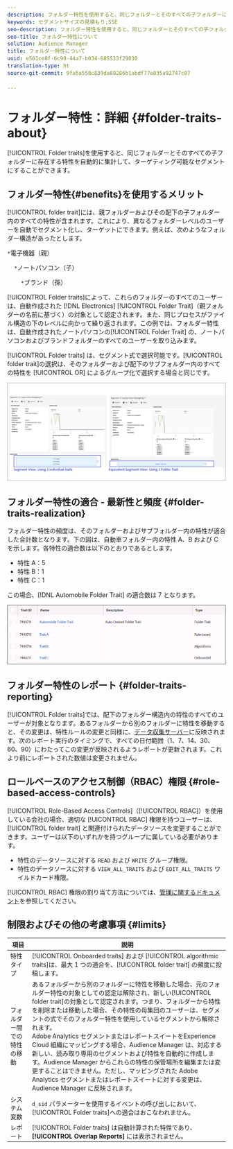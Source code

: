 ```yaml
---
description: フォルダー特性を使用すると、同じフォルダーとそのすべての子フォルダーに存在する特性を自動的に集計して、ターゲティング可能なセグメントにすることができます。
keywords: セグメントサイズの見積もり;SSE
seo-description: フォルダー特性を使用すると、同じフォルダーとそのすべての子フォルダーに存在する特性を自動的に集計して、ターゲティング可能なセグメントにすることができます。
seo-title: フォルダー特性について
solution: Audience Manager
title: フォルダー特性について
uuid: e561ce8f-6c90-44a7-b034-685533f29030
translation-type: ht
source-git-commit: 9fa5a558c839da89286b1abdf77e835a92747c87

---
```



# フォルダー特性：詳細 {#folder-traits-about}

[!UICONTROL Folder traits]を使用すると、同じフォルダーとそのすべての子フォルダーに存在する特性を自動的に集計して、ターゲティング可能なセグメントにすることができます。

## フォルダー特性{#benefits}を使用するメリット 

[!UICONTROL folder trait]には、親フォルダーおよびその配下の子フォルダー内のすべての特性が含まれます。これにより、異なるフォルダーレベルのユーザーを自動でセグメント化し、ターゲットにできます。例えば、次のようなフォルダー構造があったとします。

`*`電子機器（親）

    `*`ノートパソコン（子）

        `*`ブランド（孫）

[!UICONTROL Folder traits]によって、これらのフォルダーのすべてのユーザーは、自動作成された [!DNL Electronics] [!UICONTROL Folder Trait]（親フォルダーの名前に基づく）の対象として認定されます。また、同じプロセスがファイル構造の下のレベルに向かって繰り返されます。この例では、フォルダー特性は、自動作成されたノートパソコンの[!UICONTROL Folder Trait] の、ノートパソコンおよびブランドフォルダーのすべてのユーザーを取り込みます。

[!UICONTROL Folder traits] は、セグメント式で選択可能です。[!UICONTROL folder trait]の選択は、そのフォルダーおよび配下のサブフォルダー内のすべての特性を [!UICONTROL OR] によるグループ化で選択する場合と同じです。

![](assets/folder-traits-compare-border.jpg)

## フォルダー特性の適合 - 最新性と頻度 {#folder-traits-realization}

フォルダー特性の頻度は、そのフォルダーおよびサブフォルダー内の特性が適合した合計数となります。下の図は、自動車フォルダー内の特性 A、B および C を示します。各特性の適合数は以下のとおりであるとします。

* 特性 A：5
* 特性 B：1
* 特性 C：1

この場合、[!DNL Automobile Folder Trait] の適合数は 7 となります。

![](assets/folder_traits_rollup_border.png)

## フォルダー特性のレポート {#folder-traits-reporting}

[!UICONTROL Folder traits]では、配下のフォルダー構造内の特性のすべてのユーザーが対象となります。あるフォルダーから別のフォルダーに特性を移動すると、その変更は、特性ルールの変更と同様に、[データ収集サーバー](../../reference/system-components/components-data-collection.md)に反映されます。次のレポート実行のタイミングで、すべての日付範囲（1、7、14、30、60、90）にわたってこの変更が反映されるようレポートが更新されます。これより前にレポートされた数値は変更されません。

## ロールベースのアクセス制御（RBAC）権限 {#role-based-access-controls}

[!UICONTROL Role-Based Access Controls]（[!UICONTROL RBAC]）を使用している会社の場合、適切な [!UICONTROL RBAC] 権限を持つユーザーは、[!UICONTROL folder trait] と関連付けられたデータソースを変更することができます。ユーザーは以下のいずれかを持つグループに属している必要があります。

* 特性のデータソースに対する `READ` および `WRITE` グループ権限。
* 特性のデータソースに対する `VIEW_ALL_TRAITS` および `EDIT_ALL_TRAITS` ワイルドカード権限。

[!UICONTROL RBAC] 権限の割り当て方法については、[管理に関するドキュメント](../../features/administration/administration-overview.md#create-group)を参照してください。

## 制限およびその他の考慮事項 {#limits}

| 項目 | 説明 |
|---|---|
| 特性タイプ | [!UICONTROL Onboarded traits] および [!UICONTROL algorithmic traits]は、最大 1 つの適合を、[!UICONTROL folder trait] の頻度に投稿します。 |
| フォルダー間での特性の移動 | あるフォルダーから別のフォルダーに特性を移動した場合、元のフォルダー特性の対象としての認定は解除され、新しい[!UICONTROL folder trait]の対象として認定されます。つまり、フォルダーから特性を削除または移動した場合、その特性の母集団のユーザーは、セグメントの式でそのフォルダー特性を使用しているセグメントから解除されます。<br>Adobe Analytics セグメントまたはレポートスイートをExperience Cloud 組織にマッピングする場合、Audience Manager は、対応する新しい、読み取り専用のセグメントおよび特性を自動的に作成します。Audience Manager からこれらの特性の保管場所を編集または変更することはできません。ただし、マッピングされた Adobe Analytics セグメントまたはレポートスイートに対する変更は、Audience Manager に反映されます。 |
| システム変数 | `d_sid` パラメーターを使用するイベントの呼び出しにおいて、[!UICONTROL Folder traits]への適合はおこなわれません。 |
| レポート | [!UICONTROL Folder traits] は自動計算された特性であり、**[!UICONTROL Overlap Reports]** には表示されません。 |